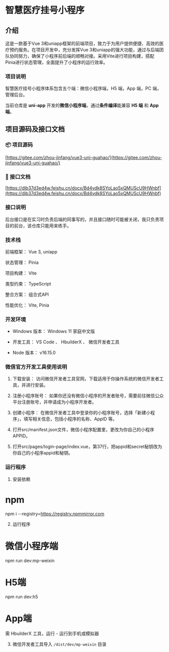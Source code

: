# 智慧医疗挂号小程序

## 介绍
这是一款基于Vue 3和uniapp框架的前端项目，致力于为用户提供便捷、高效的医疗预约服务。在项目开发中，充分发挥Vue 3和uniapp的强大功能，通过与后端团队协同努力，确保了小程序前后端的顺畅对接。采用Vite进行项目构建，搭配Pinia进行状态管理，全面提升了小程序的运行效率。

### 项目说明
智慧医疗挂号小程序体系包含五个端：微信小程序端，H5 端，App 端，PC 端，管理后台。

当前仓库是 **uni-app** 开发的**微信小程序端**，通过**条件编译**能兼容 **H5 端** 和 **App 端**。

## 项目源码及接口文档

### 📦 项目源码

[https://gitee.com/zhou-jinfang/vue3-uni-guahao/](https://gitee.com/zhou-jinfang/vue3-uni-guahao/)

### 📗 接口文档

[https://dib37d3ed4w.feishu.cn/docx/Bd4vdk8SYoLao5xQMUScU9HWnbf](https://dib37d3ed4w.feishu.cn/docx/Bd4vdk8SYoLao5xQMUScU9HWnbf)

### 接口说明
后台接口是在实习时负责后端的同事写的，并且接口随时可能被关闭，我只负责项目的前台，该仓库只能用来练手。


### 技术栈
前端框架： Vue 3, uniapp

状态管理： Pinia

项目构建： Vite

类型约束： TypeScript

整合方案： 组合式API

性能优化： Vite, Pinia

### 开发环境

- Windows 版本： Windows 11 家庭中文版

- 开发工具： VS Code 、 HbuilderX 、 微信开发者工具

- Node 版本： v16.15.0

### 微信官方开发工具使用说明

1.  下载安装： 访问微信开发者工具官网，下载适用于你操作系统的微信开发者工具，并进行安装。

2.  注册小程序账号： 如果你还没有微信小程序的开发者账号，需要前往微信公众平台注册账号，并申请成为小程序开发者。

3.  创建小程序： 在微信开发者工具中登录你的小程序账号，选择「新建小程序」，填写相关信息，包括小程序的名称、AppID 等。

4.  打开src/manifest.json文件，微信小程序配置里，更改为你自己的小程序APPID。

5.  打开src/pages/login-page/index.vue，第37行，把appid和secret秘钥改为你自己的小程序appid和秘钥。


### 运行程序

1. 安装依赖

# npm
npm i --registry=https://registry.npmmirror.com

2. 运行程序

# 微信小程序端
npm run dev:mp-weixin

# H5端
npm run dev:h5

# App端
需 HbuilderX 工具，运行 - 运行到手机或模拟器

3. 微信开发者工具导入 `/dist/dev/mp-weixin` 目录
